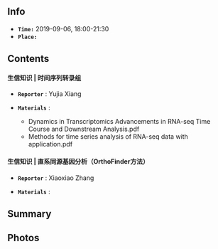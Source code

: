 ## Info

+ **`Time:`** 2019-09-06, 18:00-21:30
+ **`Place:`** 

## Contents
#### 生信知识 | 时间序列转录组
+ **`Reporter`** : Yujia Xiang
  
+ **`Materials`** : 
  + Dynamics in Transcriptomics Advancements in RNA-seq Time Course and Downstream Analysis.pdf 
  + Methods for time series analysis of RNA-seq data with application.pdf

#### 生信知识 | 直系同源基因分析（OrthoFinder方法）
+ **`Reporter`** : Xiaoxiao Zhang
  
+ **`Materials`** : 
  
## Summary

## Photos